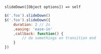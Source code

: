     slideDown([Object options]) => self

~~~js
$('.foo').slideDown()
$('.foo').slideDown({
    duration: 2 // 2s
    ,easing: 'ease-in'
    ,callback: function() {
        // do somethings on transition end
    }
})
~~~